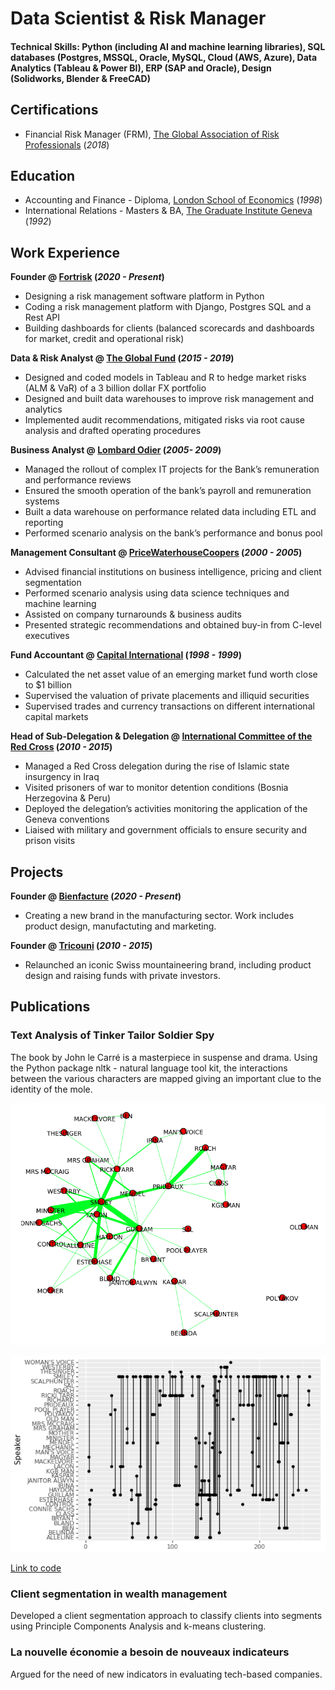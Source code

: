 # Data Scientist & Risk Manager

#### Technical Skills: Python (including AI and machine learning libraries), SQL databases (Postgres, MSSQL, Oracle, MySQL, Cloud (AWS, Azure), Data Analytics (Tableau & Power BI), ERP (SAP and Oracle), Design (Solidworks, Blender & FreeCAD)

## Certifications

- Financial Risk Manager (FRM), [The Global Association of Risk Professionals](https://www.garp.org/) (_2018_)

## Education
- Accounting and Finance - Diploma, [London School of Economics](https://www.lse.ac.uk/) (_1998_)
- International Relations - Masters & BA, [The Graduate Institute Geneva](https://www.graduateinstitute.ch/) (_1992_)

## Work Experience

**Founder @ [Fortrisk](https://fortrisk.com) (_2020 - Present_)**
- Designing a risk management software platform in Python
- Coding a risk management platform with Django, Postgres SQL and a Rest API
- Building dashboards for clients (balanced scorecards and dashboards for market, credit and operational risk)

**Data & Risk Analyst @ [The Global Fund](https://www.theglobalfund.org) (_2015 - 2019_)**
- Designed and coded models in Tableau and R to hedge market risks (ALM & VaR) of a 3 billion dollar FX portfolio
- Designed and built data warehouses to improve risk management and analytics
- Implemented audit recommendations, mitigated risks via root cause analysis and drafted operating procedures

**Business Analyst @ [Lombard Odier](https://www.lombardodier.com) (_2005- 2009_)**
- Managed the rollout of complex IT projects for the Bank’s remuneration and performance reviews
- Ensured the smooth operation of the bank’s payroll and remuneration systems
- Built a data warehouse on performance related data including ETL and reporting
- Performed scenario analysis on the bank’s performance and bonus pool

**Management Consultant @ [PriceWaterhouseCoopers](https://www.pwc.com) (_2000 - 2005_)**
- Advised financial institutions on business intelligence, pricing and client segmentation
- Performed scenario analysis using data science techniques and machine learning
- Assisted on company turnarounds & business audits
- Presented strategic recommendations and obtained buy-in from C-level executives

**Fund Accountant @ [Capital International](https://www.capitalgroup.com) (_1998 - 1999_)**
- Calculated the net asset value of an emerging market fund worth close to $1 billion
- Supervised the valuation of private placements and illiquid securities
- Supervised trades and currency transactions on different international capital markets

**Head of Sub-Delegation & Delegation @ [International Committee of the Red Cross](https://www.ICRC.org) (_2010 - 2015_)**
- Managed a Red Cross delegation during the rise of Islamic state insurgency in Iraq
- Visited prisoners of war to monitor detention conditions (Bosnia Herzegovina & Peru)
- Deployed the delegation’s activities monitoring the application of the Geneva conventions
- Liaised with military and government officials to ensure security and prison visits

## Projects

**Founder @ [Bienfacture](https://www.bienfacture.com) (_2020 - Present_)**
- Creating a new brand in the manufacturing sector. Work includes product design, manufactuting and marketing.

**Founder @ [Tricouni](https://web-production-47f7.up.railway.app) (_2010 - 2015_)**
- Relaunched an iconic Swiss mountaineering brand, including product design and raising funds with private investors.

## Publications

### Text Analysis of Tinker Tailor Soldier Spy

The book by John le Carré is a masterpiece in suspense and drama. Using the Python package nltk - natural language tool kit, the interactions between the various characters are mapped giving an important clue to the identity of the mole.

![Project 1](/assets/img/TinkerTailorSoldierSpy_1.png)

![Project 1](/assets/img/TinkerTailorSoldierSpy_3.png)

[Link to code](https://github.com/lecoultre/TinkerTailorSoldierSpy)

### Client segmentation in wealth management

Developed a client segmentation approach to classify clients into segments using Principle Components Analysis and k-means clustering. 

### La nouvelle économie a besoin de nouveaux indicateurs

Argued for the need of new indicators in evaluating tech-based companies. 




